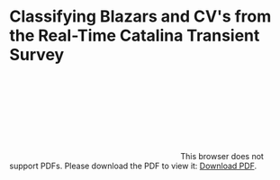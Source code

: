 # Classifying Blazars and CV's from the Real-Time Catalina Transient Survey
<object data="https://github.com/Adrian-Markelov/Blazar-CV-Classification/blob/master/Blazar-CV-Paper.pdf" type="application/pdf" width="700px" height="700px">
    <embed src="https://github.com/Adrian-Markelov/Blazar-CV-Classification/blob/master/Blazar-CV-Paper.pdf">
        This browser does not support PDFs. Please download the PDF to view it: <a href="https://github.com/Adrian-Markelov/Blazar-CV-Classification/blob/master/Blazar-CV-Paper.pdf">Download PDF</a>.</p>
    </embed>
</object>

